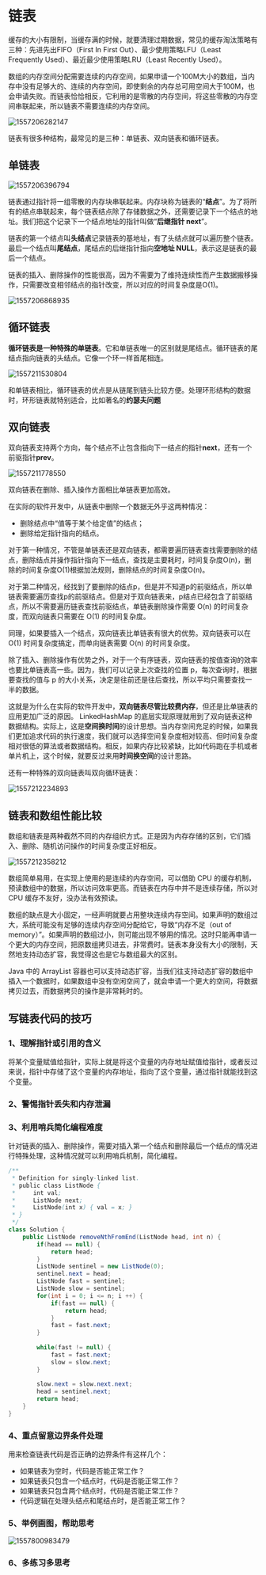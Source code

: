 # 链表

缓存的大小有限制，当缓存满的时候，就要清理过期数据，常见的缓存淘汰策略有三种：先进先出FIFO（First In First Out）、最少使用策略LFU（Least Frequently Used）、最近最少使用策略LRU（Least Recently Used）。

数组的内存空间分配需要连续的内存空间，如果申请一个100M大小的数组，当内存中没有足够大的、连续的内存空间，即使剩余的内存总可用空间大于100M，也会申请失败。而链表恰恰相反，它利用的是零散的内存空间，将这些零散的内存空间串联起来，所以链表不需要连续的内存空间。

![1557206282147](D:\data\数据结构和算法\assets\1557206282147.png)

链表有很多种结构，最常见的是三种：单链表、双向链表和循环链表。

## 单链表

![1557206396794](D:\data\数据结构和算法\assets\1557206396794.png)

链表通过指针将一组零散的内存块串联起来。内存块称为链表的“**结点**”。为了将所有的结点串联起来，每个链表结点除了存储数据之外，还需要记录下一个结点的地址。我们把这个记录下一个结点地址的指针叫做“**后继指针 next**”。

链表的第一个结点叫**头结点**记录链表的基地址，有了头结点就可以遍历整个链表。最后一个结点叫**尾结点**，尾结点的后继指针指向**空地址 NULL**，表示这是链表的最后一个结点。

链表的插入、删除操作的性能很高，因为不需要为了维持连续性而产生数据搬移操作，只需要改变相邻结点的指针改变，所以对应的时间复杂度是O(1)。

![1557206868935](D:\data\数据结构和算法\assets\1557206868935.png)

## 循环链表

**循环链表是一种特殊的单链表**。它和单链表唯一的区别就是尾结点。循环链表的尾结点指向链表的头结点。它像一个环一样首尾相连。

![1557211530804](D:\data\数据结构和算法\assets\1557211530804.png)

和单链表相比，循环链表的优点是从链尾到链头比较方便。处理环形结构的数据时，环形链表就特别适合，比如著名的**约瑟夫问题**

## 双向链表

双向链表支持两个方向，每个结点不止包含指向下一结点的指针**next**，还有一个前驱指针**prev**。

![1557211778550](D:\data\数据结构和算法\assets\1557211778550.png)

双向链表在删除、插入操作方面相比单链表更加高效。

在实际的软件开发中，从链表中删除一个数据无外乎这两种情况：

+ 删除结点中“值等于某个给定值”的结点；
+ 删除给定指针指向的结点。

对于第一种情况，不管是单链表还是双向链表，都需要遍历链表查找需要删除的结点，删除结点并操作指针指向下一结点，查找是主要耗时，时间复杂度O(n)，删除的时间复杂度O(1)根据加法规则，删除结点的时间复杂度O(n)。

对于第二种情况，经找到了要删除的结点p，但是并不知道p的前驱结点，所以单链表需要遍历查找p的前驱结点。但是对于双向链表来，p结点已经包含了前驱结点，所以不需要遍历链表查找前驱结点，单链表删除操作需要 O(n) 的时间复杂度，而双向链表只需要在 O(1) 的时间复杂度。

同理，如果要插入一个结点，双向链表比单链表有很大的优势。双向链表可以在 O(1) 时间复杂度搞定，而单向链表需要 O(n) 的时间复杂度。

除了插入、删除操作有优势之外，对于一个有序链表，双向链表的按值查询的效率也要比单链表高一些。因为，我们可以记录上次查找的位置 p，每次查询时，根据要查找的值与 p 的大小关系，决定是往前还是往后查找，所以平均只需要查找一半的数据。

这就是为什么在实际的软件开发中，**双向链表尽管比较费内存**，但还是比单链表的应用更加广泛的原因。 LinkedHashMap 的底层实现原理就用到了双向链表这种数据结构。实际上，这是**空间换时间**的设计思想。当内存空间充足的时候，如果我们更加追求代码的执行速度，我们就可以选择空间复杂度相对较高、但时间复杂度相对很低的算法或者数据结构。相反，如果内存比较紧缺，比如代码跑在手机或者单片机上，这个时候，就要反过来用**时间换空间**的设计思路。

还有一种特殊的双向链表叫双向循环链表：

![1557212234893](D:\data\数据结构和算法\assets\1557212234893.png)

## 链表和数组性能比较

数组和链表是两种截然不同的内存组织方式。正是因为内存存储的区别，它们插入、删除、随机访问操作的时间复杂度正好相反。

![1557212358212](D:\data\数据结构和算法\assets\1557212358212.png)

数组简单易用，在实现上使用的是连续的内存空间，可以借助 CPU 的缓存机制，预读数组中的数据，所以访问效率更高。而链表在内存中并不是连续存储，所以对 CPU 缓存不友好，没办法有效预读。

数组的缺点是大小固定，一经声明就要占用整块连续内存空间。如果声明的数组过大，系统可能没有足够的连续内存空间分配给它，导致“内存不足（out of memory）”。如果声明的数组过小，则可能出现不够用的情况。这时只能再申请一个更大的内存空间，把原数组拷贝进去，非常费时。链表本身没有大小的限制，天然地支持动态扩容，我觉得这也是它与数组最大的区别。

 Java 中的 ArrayList 容器也可以支持动态扩容，当我们往支持动态扩容的数组中插入一个数据时，如果数组中没有空闲空间了，就会申请一个更大的空间，将数据拷贝过去，而数据拷贝的操作是非常耗时的。

## 写链表代码的技巧

### 1、理解指针或引用的含义

将某个变量赋值给指针，实际上就是将这个变量的内存地址赋值给指针，或者反过来说，指针中存储了这个变量的内存地址，指向了这个变量，通过指针就能找到这个变量。

### 2、警惕指针丢失和内存泄漏

### 3、利用哨兵简化编程难度

针对链表的插入、删除操作，需要对插入第一个结点和删除最后一个结点的情况进行特殊处理，这种情况就可以利用哨兵机制，简化编程。

```java
/**
 * Definition for singly-linked list.
 * public class ListNode {
 *     int val;
 *     ListNode next;
 *     ListNode(int x) { val = x; }
 * }
 */
class Solution {
    public ListNode removeNthFromEnd(ListNode head, int n) {
        if(head == null) {
            return head;
        }
        ListNode sentinel = new ListNode(0);
        sentinel.next = head;
        ListNode fast = sentinel;
        ListNode slow = sentinel;
        for(int i = 0; i <= n; i ++) {
            if(fast == null) {
                return head;
            }
            fast = fast.next;
        }
        
        while(fast != null) {
            fast = fast.next;
            slow = slow.next;
        }
        
        slow.next = slow.next.next;
        head = sentinel.next;
        return head;
    }
}
```

### 4、重点留意边界条件处理

用来检查链表代码是否正确的边界条件有这样几个：

+ 如果链表为空时，代码是否能正常工作？
+ 如果链表只包含一个结点时，代码是否能正常工作？
+ 如果链表只包含两个结点时，代码是否能正常工作？
+ 代码逻辑在处理头结点和尾结点时，是否能正常工作？

### 5、举例画图，帮助思考

![1557800983479](D:\data\数据结构和算法\assets\1557800983479.png)

### 6、多练习多思考